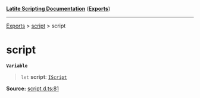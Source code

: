 [**Latite Scripting Documentation**](../../README.md) ([**Exports**](../../exports.md))

---

[Exports](../../exports.md) > [script](../index.md) > script

# script

**`Variable`**

> `let` **script**: [`IScript`](../interfaces/interface.IScript.md)

**Source:** [script.d.ts:81](https://github.com/LatiteScripting/latitescripting.github.io/blob/35c45ec/definitions/script.d.ts#L81)

